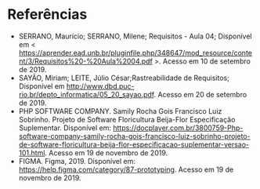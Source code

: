 # Referências
<div class="line"></div>

- SERRANO, Maurício; SERRANO, Milene; Requisitos - Aula 04; Disponível em < https://aprender.ead.unb.br/pluginfile.php/348647/mod_resource/content/3/Requisitos%20-%20Aula%2004.pdf >. Acesso em 10 de setembro de 2019.
- SAYÃO, Miriam; LEITE, Júlio César;Rastreabilidade de Requisitos; Disponível em <http://www.dbd.puc-rio.br/depto_informatica/05_20_sayao.pdf>. Acesso em 20 de setembro de 2019.
- PHP SOFTWARE COMPANY. Samily Rocha Gois Francisco Luiz Sobrinho. Projeto de Software Floricultura Beija-Flor Especificação Suplementar. Disponível em: <a href="https://docplayer.com.br/3800759-Php-software-company-samily-rocha-gois-francisco-luiz-sobrinho-projeto-de-software-floricultura-beija-flor-especificacao-suplementar-versao-101.html" target="_blank">https://docplayer.com.br/3800759-Php-software-company-samily-rocha-gois-francisco-luiz-sobrinho-projeto-de-software-floricultura-beija-flor-especificacao-suplementar-versao-101.html</a>. Acesso em 19 de novembro de 2019.
- FIGMA. Figma, 2019. Disponível em: <a href="https://help.figma.com/category/87-prototyping" target="_blank">https://help.figma.com/category/87-prototyping</a>. Acesso em 19 de novembro de 2019.
